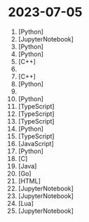 # 2023-07-05

1. [](https://github.comundefined "Easily migrate your codebase from one framework or language to another.") [Python]
2. [](https://github.comundefined "OpenChat: Less is More for Open-source Models") [JupyterNotebook]
3. [](https://github.comundefined "A collective list of free APIs") [Python]
4. [](https://github.comundefined "You like pytorch? You like micrograd? You love tinygrad! ❤️") [Python]
5. [](https://github.comundefined "Far Cry 1 Full Source (Developed by CryTek). For NON COMMERCIAL Purposes only. Leaked.") [C++]
6. [](https://github.comundefined "🎓 Path to a free self-taught education in Computer Science!") 
7. [](https://github.comundefined "C++ implementation of ChatGLM-6B & ChatGLM2-6B") [C++]
8. [](https://github.comundefined "aider is GPT powered coding in your terminal") [Python]
9. [](https://github.comundefined "润学全球官方指定GITHUB，整理润学宗旨、纲领、理论和各类润之实例；解决为什么润，润去哪里，怎么润三大问题； 并成为新中国人的核心宗教，核心信念。") 
10. [](https://github.comundefined "An AI agent that beats the classic game Snake.") [Python]
11. [](https://github.comundefined "The Bluesky Social application for Web, iOS, and Android") [TypeScript]
12. [](https://github.comundefined "There can be more than Notion and Miro. AFFiNE is a next-gen knowledge base that brings planning, sorting and creating all together. Privacy first, open-source, customizable and ready to use.") [TypeScript]
13. [](https://github.comundefined "⛓️ LangFlow is a UI for LangChain, designed with react-flow to provide an effortless way to experiment and prototype flows.") [TypeScript]
14. [](https://github.comundefined "リアルタイムボイスチェンジャー Realtime Voice Changer") [Python]
15. [](https://github.comundefined "Open Source Education Platform") [TypeScript]
16. [](https://github.comundefined "Extension to return old Twitter layout from 2015.") [JavaScript]
17. [](https://github.comundefined "Learn how to design large-scale systems. Prep for the system design interview. Includes Anki flashcards.") [Python]
18. [](https://github.comundefined "Tweak to use your own reddit API credentials in Apollo") [C]
19. [](https://github.comundefined "An open source time-series database for fast ingest and SQL queries") [Java]
20. [](https://github.comundefined "Codespaces but open-source, client-only and unopinionated: Works with any IDE and lets you use any cloud, kubernetes or just localhost docker.") [Go]
21. [](https://github.comundefined "12 weeks, 26 lessons, 52 quizzes, classic Machine Learning for all") [HTML]
22. [](https://github.comundefined "10 Weeks, 20 Lessons, Data Science for All!") [JupyterNotebook]
23. [](https://github.comundefined "Free Data Engineering course!") [JupyterNotebook]
24. [](https://github.comundefined "🦍 The Cloud-Native API Gateway") [Lua]
25. [](https://github.comundefined "Starting kit for the NeurIPS 2023 unlearning challenge") [JupyterNotebook]
